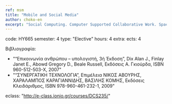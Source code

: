 ```yaml
---
ref: msm
title: "Mobile and Social Media"
author: choko-en
excerpt: "Social Computing. Computer Supported Collaborative Work. Space-Time taxonomy. Social Media Apps. Mobile Computing. Mobile Apps."
---
```


code: ΗΥ665
semester: 4
type: "Elective"
hours: 4
extra: 
ects: 4


Βιβλιογραφία: 
  - "“Επικοινωνία ανθρώπου – υπολογιστή, 3ή Έκδοση”, Dix Alan J., Finlay Janet E., Abowd Gregory D., Beale Russell, Εκδόσεις Α. Γκιούρδα, ISBN 960-512-503-X, 2007"
  - "“ΣΥΝΕΡΓΑΤΙΚΗ ΤΕΧΝΟΛΟΓΙΑ”, Επιμέλεια ΝΙΚΟΣ ΑΒΟΥΡΗΣ, ΧΑΡΑΛΑΜΠΟΣ ΚΑΡΑΓΙΑΝΝΙΔΗΣ, ΒΑΣΙΛΗΣ ΚΟΜΗΣ, Εκδόσεις Κλειδάριθμος, ISBN 978-960-461-232-1, 2009"
  
eclass: "http://e-class.ionio.gr/courses/DCS235/"
